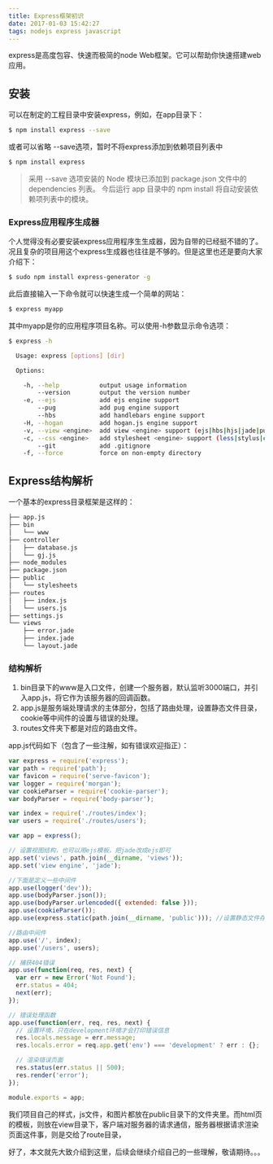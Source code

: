 ```yaml
---
title: Express框架初识
date: 2017-01-03 15:42:27
tags: nodejs express javascript
---
```


express是高度包容、快速而极简的node Web框架。它可以帮助你快速搭建web应用。

## 安装
可以在制定的工程目录中安装express，例如，在app目录下：

``` bash
$ npm install express --save
```

或者可以省略 --save选项，暂时不将express添加到依赖项目列表中

``` bash
$ npm install express
```

>采用 --save 选项安装的 Node 模块已添加到 package.json 文件中的 dependencies 列表。 今后运行 app 目录中的 npm install 将自动安装依赖项列表中的模块。

### Express应用程序生成器

个人觉得没有必要安装express应用程序生生成器，因为自带的已经挺不错的了。况且复杂的项目用这个express生成器也往往是不够的。但是这里也还是要向大家介绍下：

``` bash
$ sudo npm install express-generator -g
```

此后直接输入一下命令就可以快速生成一个简单的网站：

```bash
$ express myapp
```

其中myapp是你的应用程序项目名称。可以使用-h参数显示命令选项：

```bash
$ express -h

  Usage: express [options] [dir]

  Options:

    -h, --help           output usage information
        --version        output the version number
    -e, --ejs            add ejs engine support
        --pug            add pug engine support
        --hbs            add handlebars engine support
    -H, --hogan          add hogan.js engine support
    -v, --view <engine>  add view <engine> support (ejs|hbs|hjs|jade|pug|twig|vash) (defaults to jade)
    -c, --css <engine>   add stylesheet <engine> support (less|stylus|compass|sass) (defaults to plain css)
        --git            add .gitignore
    -f, --force          force on non-empty directory
```

## Express结构解析

一个基本的express目录框架是这样的：

``` bash
├── app.js
├── bin
│   └── www
├── controller
│   ├── database.js
│   └── gj.js
├── node_modules
├── package.json
├── public
│   └── stylesheets
├── routes
│   ├── index.js
│   └── users.js
├── settings.js
└── views
    ├── error.jade
    ├── index.jade
    └── layout.jade
```

### 结构解析

1. bin目录下的www是入口文件，创建一个服务器，默认监听3000端口，并引入app.js，将它作为该服务器的回调函数。
2. app.js是服务端处理请求的主体部分，包括了路由处理，设置静态文件目录，cookie等中间件的设置与错误的处理。
3. routes文件夹下都是对应的路由文件。

app.js代码如下（包含了一些注解，如有错误欢迎指正）：

```javascript
var express = require('express');
var path = require('path');
var favicon = require('serve-favicon');
var logger = require('morgan');
var cookieParser = require('cookie-parser');
var bodyParser = require('body-parser');

var index = require('./routes/index');
var users = require('./routes/users');

var app = express();

// 设置视图结构，也可以用ejs模板，把jade改成ejs即可
app.set('views', path.join(__dirname, 'views'));
app.set('view engine', 'jade');

//下面是定义一些中间件
app.use(logger('dev'));
app.use(bodyParser.json());
app.use(bodyParser.urlencoded({ extended: false }));
app.use(cookieParser());
app.use(express.static(path.join(__dirname, 'public'))); //设置静态文件存放路径

//路由中间件
app.use('/', index);
app.use('/users', users);

// 捕获404错误
app.use(function(req, res, next) {
  var err = new Error('Not Found');
  err.status = 404;
  next(err);
});

// 错误处理函数
app.use(function(err, req, res, next) {
  // 设置环境，只在development环境才会打印错误信息
  res.locals.message = err.message;
  res.locals.error = req.app.get('env') === 'development' ? err : {};

  // 渲染错误页面
  res.status(err.status || 500);
  res.render('error');
});

module.exports = app;

```

我们项目自己的样式，js文件，和图片都放在public目录下的文件夹里。而html页的模板，则放在view目录下，客户端对服务器的请求通信，服务器根据请求渲染页面这件事，则是交给了route目录，


好了，本文就先大致介绍到这里，后续会继续介绍自己的一些理解，敬请期待。。。

